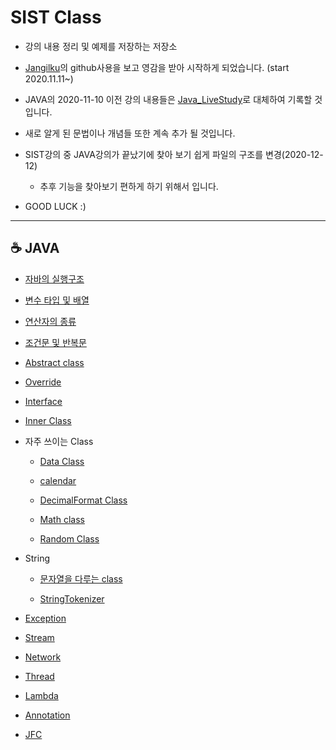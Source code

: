 # SIST Class
- 강의 내용 정리 및 예제를 저장하는 저장소

- [Jangilku](https://github.com/Jangilkyu)의 github사용을 보고 영감을 받아 시작하게 되었습니다.
    (start 2020.11.11~)
    
- JAVA의 2020-11-10 이전 강의 내용들은 [Java_LiveStudy](https://github.com/LeeWoooo/Java_LiveStudy)로 대체하여 기록할 것 입니다.

- 새로 알게 된 문법이나 개념들 또한 계속 추가 될 것입니다.

- SIST강의 중 JAVA강의가 끝났기에 찾아 보기 쉽게 파일의 구조를 변경(2020-12-12)

    * 추후 기능을 찾아보기 편하게 하기 위해서 입니다.



- GOOD LUCK :)

---

## :coffee: JAVA

* [자바의 실행구조](https://github.com/LeeWoooo/Java_LiveStudy/tree/master/week1)

* [변수 타입 및 배열](https://github.com/LeeWoooo/Java_LiveStudy/tree/master/week2)

* [연산자의 종류](https://github.com/LeeWoooo/Java_LiveStudy/tree/master/week3)

* [조건문 및 반복문](https://github.com/LeeWoooo/Java_LiveStudy/tree/master/week4)

* [Abstract class](https://github.com/LeeWoooo/SIST_Class/tree/master/Java/Abstract_Class)

* [Override](https://github.com/LeeWoooo/SIST_Class/tree/master/Java/OverRide)

* [Interface](https://github.com/LeeWoooo/SIST_Class/tree/master/Java/Interface)

* [Inner Class](https://github.com/LeeWoooo/SIST_Class/tree/master/Java/Class_type)

* 자주 쓰이는 Class

    * [Data Class](https://github.com/LeeWoooo/SIST_Class/tree/master/Java/Date_Class)

    * [calendar](https://github.com/LeeWoooo/SIST_Class/tree/master/Java/Calendar_Class)

    * [DecimalFormat Class](https://github.com/LeeWoooo/SIST_Class/tree/master/Java/DecimalFormat_Class)

    * [Math class](https://github.com/LeeWoooo/SIST_Class/tree/master/Java/Math_Class)

    * [Random Class](https://github.com/LeeWoooo/SIST_Class/tree/master/Java/RandomClass)

* String

    * [문자열을 다루는 class](https://github.com/LeeWoooo/SIST_Class/tree/master/Java/String_Class)

    * [StringTokenizer](https://github.com/LeeWoooo/SIST_Class/tree/master/Java/Stringtokenizer_Class)

* [Exception](https://github.com/LeeWoooo/SIST_Class/tree/master/Java/Exception)

* [Stream](https://github.com/LeeWoooo/SIST_Class/tree/master/Java/Stream)

* [Network](https://github.com/LeeWoooo/SIST_Class/tree/master/Java/NetWork)

* [Thread](https://github.com/LeeWoooo/SIST_Class/tree/master/Java/Thread)

* [Lambda](https://github.com/LeeWoooo/SIST_Class/tree/master/Java/Lambda)

* [Annotation](https://github.com/LeeWoooo/SIST_Class/tree/master/Java/Annotation)

* [JFC](https://github.com/LeeWoooo/SIST_Class/tree/master/Java/JFC)